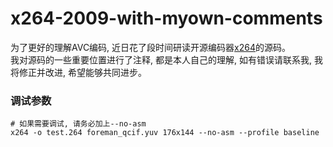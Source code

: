 x264-2009-with-myown-comments
===================================
  为了更好的理解AVC编码, 近日花了段时间研读开源编码器[x264](http://www.videolan.org/developers/x264.html)的源码。<br/>
  我对源码的一些重要位置进行了注释, 都是本人自己的理解, 如有错误请联系我, 我将修正并改进, 希望能够共同进步。<br/>
  
### 调试参数
    # 如果需要调试, 请务必加上--no-asm
    x264 -o test.264 foreman_qcif.yuv 176x144 --no-asm --profile baseline


